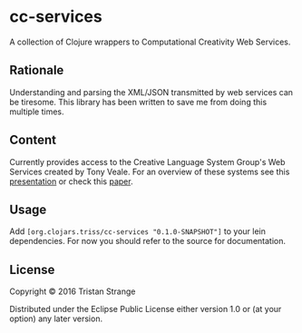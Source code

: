 # cc-services

A collection of Clojure wrappers to Computational Creativity Web Services.

## Rationale

Understanding and parsing the XML/JSON transmitted by web services can be tiresome.
This library has been written to save me from doing this multiple times.

## Content

Currently provides access to the Creative Language System Group's Web Services created by Tony Veale.
For an overview of these systems see this [presentation](http://videolectures.net/ascc2013_veale_web/) or check this [paper](http://www-ipv4.cl.cam.ac.uk/~es407/papers/meta4NLP2014.pdf#page=62).

## Usage

Add `[org.clojars.triss/cc-services "0.1.0-SNAPSHOT"]` to your lein dependencies.
For now you should refer to the source for documentation.

## License

Copyright © 2016 Tristan Strange

Distributed under the Eclipse Public License either version 1.0 or (at
your option) any later version.
